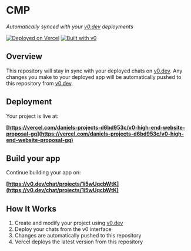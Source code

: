 # CMP
*Automatically synced with your [v0.dev](https://v0.dev) deployments*

[![Deployed on Vercel](https://img.shields.io/badge/Deployed%20on-Vercel-black?style=for-the-badge&logo=vercel)](https://vercel.com/daniels-projects-d6bd953c/v0-high-end-website-proposal-gq)
[![Built with v0](https://img.shields.io/badge/Built%20with-v0.dev-black?style=for-the-badge)](https://v0.dev/chat/projects/1i5wUqcbWtK)

## Overview

This repository will stay in sync with your deployed chats on [v0.dev](https://v0.dev).
Any changes you make to your deployed app will be automatically pushed to this repository from [v0.dev](https://v0.dev).

## Deployment

Your project is live at:

**[https://vercel.com/daniels-projects-d6bd953c/v0-high-end-website-proposal-gq](https://vercel.com/daniels-projects-d6bd953c/v0-high-end-website-proposal-gq)**

## Build your app

Continue building your app on:

**[https://v0.dev/chat/projects/1i5wUqcbWtK](https://v0.dev/chat/projects/1i5wUqcbWtK)**

## How It Works

1. Create and modify your project using [v0.dev](https://v0.dev)
2. Deploy your chats from the v0 interface
3. Changes are automatically pushed to this repository
4. Vercel deploys the latest version from this repository
